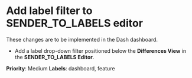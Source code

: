 # Add label filter to SENDER_TO_LABELS editor

These changes are to be implemented in the Dash dashboard.

- Add a label drop-down filter positioned below the **Differences View** in the **SENDER_TO_LABELS Editor**.

**Priority**: Medium
**Labels**: dashboard, feature
